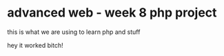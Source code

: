 # advanced web - week 8 php project #

this is what we are using to learn php and stuff

hey it worked bitch!